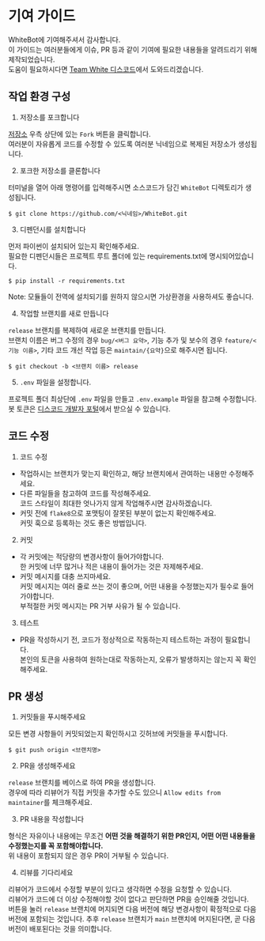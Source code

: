 # 기여 가이드

WhiteBot에 기여해주셔서 감사합니다.  
이 가이드는 여러분들에게 이슈, PR 등과 같이 기여에 필요한 내용들을 알려드리기 위해 제작되었습니다.  
도움이 필요하시다면 [Team White 디스코드](https://discord.gg/aebSVBgzuG)에서 도와드리겠습니다.

## 작업 환경 구성

1. 저장소를 포크합니다

[저장소](https://github.com/dev-White-team/WhiteBot) 우측 상단에 있는 `Fork` 버튼을 클릭합니다.  
여러분이 자유롭게 코드를 수정할 수 있도록 여러분 닉네임으로 복제된 저장소가 생성됩니다.

2. 포크한 저장소를 클론합니다

터미널을 열어 아래 명령어를 입력해주시면 소스코드가 담긴 `WhiteBot` 디렉토리가 생성됩니다.

```
$ git clone https://github.com/<닉네임>/WhiteBot.git
```

3. 디펜던시를 설치합니다

먼저 파이썬이 설치되어 있는지 확인해주세요.  
필요한 디펜던시들은 프로젝트 루트 폴더에 있는 requirements.txt에 명시되어있습니다.

```
$ pip install -r requirements.txt
```

Note: 모듈들이 전역에 설치되기를 원하지 않으시면 가상환경을 사용하셔도 좋습니다.

4. 작업할 브랜치를 새로 만듭니다

`release` 브랜치를 복제하여 새로운 브랜치를 만듭니다.  
브랜치 이름은 버그 수정의 경우 `bug/<버그 요약>`, 기능 추가 및 보수의 경우 `feature/<기능 이름>`, 기타 코드 개선 작업 등은 `maintain/{요약}`으로 해주시면 됩니다.

```
$ git checkout -b <브랜치 이름> release
```

5. `.env` 파일을 설정합니다.

프로젝트 폴더 최상단에 `.env` 파일을 만들고 `.env.example` 파일을 참고해 수정합니다.  
봇 토큰은 [디스코드 개발자 포털](https://discord.com/developers/applications)에서 받으실 수 있습니다.

## 코드 수정

1. 코드 수정

* 작업하시는 브랜치가 맞는지 확인하고, 해당 브랜치에서 관여하는 내용만 수정해주세요.
* 다른 파일들을 참고하여 코드를 작성해주세요.  
코드 스타일이 최대한 엇나가지 않게 작업해주시면 감사하겠습니다.
* 커밋 전에 `flake8`으로 포맷팅이 잘못된 부분이 없는지 확인해주세요.  
커밋 훅으로 등록하는 것도 좋은 방법입니다.

2. 커밋

* 각 커밋에는 적당량의 변경사항이 들어가야합니다.  
한 커밋에 너무 많거나 적은 내용이 들어가는 것은 자제해주세요.
* 커밋 메시지를 대충 쓰지마세요.  
커밋 메시지는 여러 줄로 쓰는 것이 좋으며, 어떤 내용을 수정했는지가 필수로 들어가야합니다.  
부적절한 커밋 메시지는 PR 거부 사유가 될 수 있습니다.

3. 테스트

* PR을 작성하시기 전, 코드가 정상적으로 작동하는지 테스트하는 과정이 필요합니다.  
본인의 토큰을 사용하여 원하는대로 작동하는지, 오류가 발생하지는 않는지 꼭 확인해주세요.

## PR 생성

1. 커밋들을 푸시해주세요

모든 변경 사항들이 커밋되었는지 확인하시고 깃허브에 커밋들을 푸시합니다.

```
$ git push origin <브랜치명>
```

2. PR을 생성해주세요

`release` 브랜치를 베이스로 하여 PR을 생성합니다.  
경우에 따라 리뷰어가 직접 커밋을 추가할 수도 있으니 `Allow edits from maintainer`를 체크해주세요.

3. PR 내용을 작성합니다

형식은 자유이나 내용에는 무조건 **어떤 것을 해결하기 위한 PR인지, 어떤 어떤 내용들을 수정했는지를 꼭 포함해야합니다.**  
위 내용이 포함되지 않은 경우 PR이 거부될 수 있습니다.

4. 리뷰를 기다리세요

리뷰어가 코드에서 수정할 부분이 있다고 생각하면 수정을 요청할 수 있습니다.  
리뷰어가 코드에 더 이상 수정해야할 것이 없다고 판단하면 PR을 승인해줄 것입니다.  
버튼을 눌러 `release` 브랜치에 머지되면 다음 버전에 해당 변경사항이 확정적으로 다음 버전에 포함되는 것입니다.
추후 `release` 브랜치가 `main` 브랜치에 머지된다면, 곧 다음 버전이 배포된다는 것을 의미합니다.
